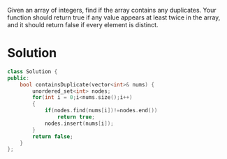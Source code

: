 Given an array of integers, find if the array contains any duplicates. Your function should return true if any value appears at least twice in the array, and it should return false if every element is distinct.

# Solution

```cpp
class Solution {
public:
    bool containsDuplicate(vector<int>& nums) {
        unordered_set<int> nodes;
        for(int i = 0;i<nums.size();i++)
        {
            if(nodes.find(nums[i])!=nodes.end())
                return true;
            nodes.insert(nums[i]);
        }
        return false;
    }
};
```
